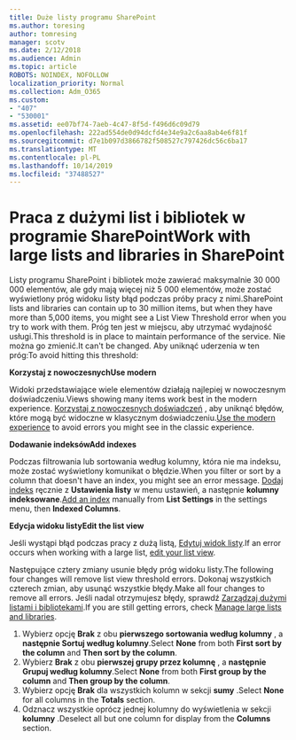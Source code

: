 ```yaml
---
title: Duże listy programu SharePoint
ms.author: toresing
author: tomresing
manager: scotv
ms.date: 2/12/2018
ms.audience: Admin
ms.topic: article
ROBOTS: NOINDEX, NOFOLLOW
localization_priority: Normal
ms.collection: Adm_O365
ms.custom:
- "407"
- "530001"
ms.assetid: ee07bf74-7aeb-4c47-8f5d-f496d6c09d79
ms.openlocfilehash: 222ad554de0d94dcfd4e34e9a2c6aa8ab4e6f81f
ms.sourcegitcommit: d7e1b097d3866782f508527c797426dc56c6ba17
ms.translationtype: MT
ms.contentlocale: pl-PL
ms.lasthandoff: 10/14/2019
ms.locfileid: "37488527"
---
```

# <a name="work-with-large-lists-and-libraries-in-sharepoint"></a><span data-ttu-id="688f7-102">Praca z dużymi list i bibliotek w programie SharePoint</span><span class="sxs-lookup"><span data-stu-id="688f7-102">Work with large lists and libraries in SharePoint</span></span>

<span data-ttu-id="688f7-103">Listy programu SharePoint i bibliotek może zawierać maksymalnie 30 000 000 elementów, ale gdy mają więcej niż 5 000 elementów, może zostać wyświetlony próg widoku listy błąd podczas próby pracy z nimi.</span><span class="sxs-lookup"><span data-stu-id="688f7-103">SharePoint lists and libraries can contain up to 30 million items, but when they have more than 5,000 items, you might see a List View Threshold error when you try to work with them.</span></span> <span data-ttu-id="688f7-104">Próg ten jest w miejscu, aby utrzymać wydajność usługi.</span><span class="sxs-lookup"><span data-stu-id="688f7-104">This threshold is in place to maintain performance of the service.</span></span> <span data-ttu-id="688f7-105">Nie można go zmienić.</span><span class="sxs-lookup"><span data-stu-id="688f7-105">It can't be changed.</span></span> <span data-ttu-id="688f7-106">Aby uniknąć uderzenia w ten próg:</span><span class="sxs-lookup"><span data-stu-id="688f7-106">To avoid hitting this threshold:</span></span>

<span data-ttu-id="688f7-107">**Korzystaj z nowoczesnych**</span><span class="sxs-lookup"><span data-stu-id="688f7-107">**Use modern**</span></span>

<span data-ttu-id="688f7-108">Widoki przedstawiające wiele elementów działają najlepiej w nowoczesnym doświadczeniu.</span><span class="sxs-lookup"><span data-stu-id="688f7-108">Views showing many items work best in the modern experience.</span></span> <span data-ttu-id="688f7-109">[Korzystaj z nowoczesnych doświadczeń](https://support.office.com/article/66dac24b-4177-4775-bf50-3d267318caa9) , aby uniknąć błędów, które mogą być widoczne w klasycznym doświadczeniu.</span><span class="sxs-lookup"><span data-stu-id="688f7-109">[Use the modern experience](https://support.office.com/article/66dac24b-4177-4775-bf50-3d267318caa9) to avoid errors you might see in the classic experience.</span></span>

<span data-ttu-id="688f7-110">**Dodawanie indeksów**</span><span class="sxs-lookup"><span data-stu-id="688f7-110">**Add indexes**</span></span>

<span data-ttu-id="688f7-111">Podczas filtrowania lub sortowania według kolumny, która nie ma indeksu, może zostać wyświetlony komunikat o błędzie.</span><span class="sxs-lookup"><span data-stu-id="688f7-111">When you filter or sort by a column that doesn't have an index, you might see an error message.</span></span> <span data-ttu-id="688f7-112">[Dodaj indeks](https://support.office.com/article/f3f00554-b7dc-44d1-a2ed-d477eac463b0) ręcznie z **Ustawienia listy** w menu ustawień, a następnie **kolumny indeksowane**.</span><span class="sxs-lookup"><span data-stu-id="688f7-112">[Add an index](https://support.office.com/article/f3f00554-b7dc-44d1-a2ed-d477eac463b0) manually from **List Settings** in the settings menu, then **Indexed Columns**.</span></span>

<span data-ttu-id="688f7-113">**Edycja widoku listy**</span><span class="sxs-lookup"><span data-stu-id="688f7-113">**Edit the list view**</span></span>

<span data-ttu-id="688f7-114">Jeśli wystąpi błąd podczas pracy z dużą listą, [Edytuj widok listy](https://support.office.com/article/15916903-e79a-423f-b4e2-02d37e1ff372).</span><span class="sxs-lookup"><span data-stu-id="688f7-114">If an error occurs when working with a large list, [edit your list view](https://support.office.com/article/15916903-e79a-423f-b4e2-02d37e1ff372).</span></span>

<span data-ttu-id="688f7-115">Następujące cztery zmiany usunie błędy próg widoku listy.</span><span class="sxs-lookup"><span data-stu-id="688f7-115">The following four changes will remove list view threshold errors.</span></span> <span data-ttu-id="688f7-116">Dokonaj wszystkich czterech zmian, aby usunąć wszystkie błędy.</span><span class="sxs-lookup"><span data-stu-id="688f7-116">Make all four changes to remove all errors.</span></span> <span data-ttu-id="688f7-117">Jeśli nadal otrzymujesz błędy, sprawdź [Zarządzaj dużymi listami i bibliotekami](https://support.office.com/article/B8588DAE-9387-48C2-9248-C24122F07C59).</span><span class="sxs-lookup"><span data-stu-id="688f7-117">If you are still getting errors, check [Manage large lists and libraries](https://support.office.com/article/B8588DAE-9387-48C2-9248-C24122F07C59).</span></span>

1. <span data-ttu-id="688f7-118">Wybierz opcję **Brak** z obu **pierwszego sortowania według kolumny** , a **następnie Sortuj według kolumny**.</span><span class="sxs-lookup"><span data-stu-id="688f7-118">Select **None** from both **First sort by the column** and **Then sort by the column**.</span></span>
2. <span data-ttu-id="688f7-119">Wybierz **Brak** z obu **pierwszej grupy przez kolumnę** , a **następnie Grupuj według kolumny**.</span><span class="sxs-lookup"><span data-stu-id="688f7-119">Select **None** from both **First group by the column** and **Then group by the column**.</span></span>
3. <span data-ttu-id="688f7-120">Wybierz opcję **Brak** dla wszystkich kolumn w sekcji **sumy** .</span><span class="sxs-lookup"><span data-stu-id="688f7-120">Select **None** for all columns in the **Totals** section.</span></span>
4. <span data-ttu-id="688f7-121">Odznacz wszystkie oprócz jednej kolumny do wyświetlenia w sekcji **kolumny** .</span><span class="sxs-lookup"><span data-stu-id="688f7-121">Deselect all but one column for display from the **Columns** section.</span></span>

